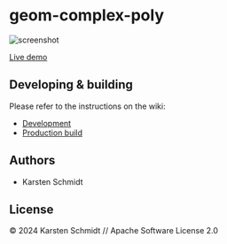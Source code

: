# geom-complex-poly

![screenshot](https://raw.githubusercontent.com/thi-ng/umbrella/develop/assets/examples/geom-complex-poly.png)

[Live demo](http://demo.thi.ng/umbrella/geom-complex-poly/)

## Developing & building

Please refer to the instructions on the wiki:

- [Development](https://github.com/thi-ng/umbrella/wiki/Development-mode-for-examples-using-thi.ng-meta%E2%80%90css)
- [Production build](https://github.com/thi-ng/umbrella/wiki/Example-build-instructions)

## Authors

- Karsten Schmidt

## License

&copy; 2024 Karsten Schmidt // Apache Software License 2.0
